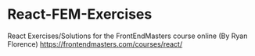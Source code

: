 # React-FEM-Exercises
React Exercises/Solutions for the FrontEndMasters course online (By Ryan Florence)
https://frontendmasters.com/courses/react/


